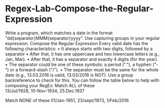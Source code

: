 # Regex-Lab-Compose-the-Regular-Expression
Write a program, which matches a date in the format "dd{separator}MMM{separator}yyyy". Use capturing groups in your regular expression.
Compose the Regular Expression
Every valid date has the following characteristics:
•	It always starts with two digits, followed by a separator
•	After that, it has one uppercase and two lowercase letters (e.g., Jan, Mar).
•	After that, it has a separator and exactly 4 digits (for the year).
•	The separator could be one of these symbols: a period ("."), a hyphen ("-") or a forward-slash ("/").
•	The separator must be the same for the whole date (e.g., 13.03.2016 is valid, 13.03/2016 is NOT). Use a group backreference to check for this.
You can follow the table below to help with composing your RegEx:
Match ALL of these	
13/Jul/1928, 10-Nov-1934, 25.Dec.1937	

Match NONE of these
01/Jan-1951, 23/sept/1973, 1/Feb/2016
